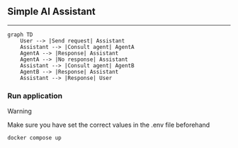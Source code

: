 ## Simple AI Assistant

---

```mermaid
graph TD
    User --> |Send request| Assistant
    Assistant --> |Consult agent| AgentA
    AgentA --> |Response| Assistant
    AgentA --> |No response| Assistant
    Assistant --> |Consult agent| AgentB
    AgentB --> |Response| Assistant
    Assistant --> |Response| User
```

### Run application

> [!WARNING]
> Make sure you have set the correct values ​​in the .env file beforehand

```bash
docker compose up
```
